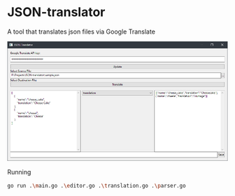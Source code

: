 # JSON-translator

A tool that translates json files via Google Translate


![Screenshot](docs/images/screenshot.png)

Running 

```sh
go run .\main.go .\editor.go .\translation.go .\parser.go
```